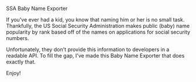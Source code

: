 SSA Baby Name Exporter

If you've ever had a kid, you know that naming him or her is no small task.  Thankfully, the US Social Security Administration makes public (baby) name popularity by rank based off of the names on applications for social security numbers.

Unfortunately, they don't provide this information to developers in a readable API.  To fill the gap, I've made this Baby Name Exporter that does exactly that.

Enjoy!


